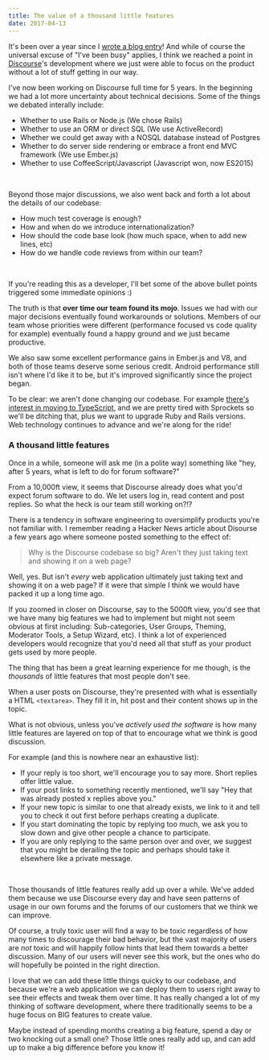 ```yaml
---
title: The value of a thousand little features
date: 2017-04-13
---
```


It's been over a year since I [wrote a blog entry](https://eviltrout.com/2016/02/25/fixing-android-performance.html)! And while of course the universal excuse of "I've been busy" applies, I think we reached a point in [Discourse](http://www.discourse.org/)'s development where we just were able to focus on the product without a lot of stuff getting in our way.

I've now been working on Discourse full time for 5 years. In the beginning we had a lot more uncertainty about technical decisions. Some of the things we debated interally include:

- Whether to use Rails or Node.js (We chose Rails)
- Whether to use an ORM or direct SQL (We use ActiveRecord)
- Whether we could get away with a NOSQL database instead of Postgres
- Whether to do server side rendering or embrace a front end MVC framework (We use Ember.js)
- Whether to use CoffeeScript/Javascript (Javascript won, now ES2015)

&nbsp;

Beyond those major discussions, we also went back and forth a lot about the details of our codebase:

- How much test coverage is enough?
- How and when do we introduce internationalization?
- How should the code base look (how much space, when to add new lines, etc)
- How do we handle code reviews from within our team?

&nbsp;

If you're reading this as a developer, I'll bet some of the above bullet points triggered some immediate opinions :)

The truth is that **over time our team found its mojo**. Issues we had with our major decisions eventually found workarounds or solutions. Members of our team whose priorities were different (performance focused vs code quality for example) eventually found a happy ground and we just became productive.

We also saw some excellent performance gains in Ember.js and V8, and both of those teams deserve some serious credit. Android performance still isn't where I'd like it to be, but it's improved significantly since the project began.

To be clear: we aren't done changing our codebase. For example [there's interest in moving to TypeScript](https://meta.discourse.org/t/revisiting-moving-to-typescript/60519/3?u=eviltrout), and we are pretty tired with Sprockets so we'll be ditching that, plus we want to upgrade Ruby and Rails versions. Web technology continues to advance and we're along for the ride!

### A thousand little features

Once in a while, someone will ask me (in a polite way) something like "hey, after 5 years, what is left to do for forum software?"

From a 10,000ft view, it seems that Discourse already does what you'd expect forum software to do. We let users log in, read content and post replies. So what the heck is our team still working on?!?

There is a tendency in software engineering to oversimplify products you're not familiar with. I remember reading a Hacker News article about Disourse a few years ago where someone posted something to the effect of:

> Why is the Discourse codebase so big? Aren't they just taking text and showing it on a web page?

Well, yes. But isn't *every* web application ultimately just taking text and showing it on a web page? If it were that simple I think we would have packed it up a long time ago.

If you zoomed in closer on Discourse, say to the 5000ft view, you'd see that we have many big features we had to implement but might not seem obvious at first including: Sub-categories, User Groups, Theming, Moderator Tools, a Setup Wizard, etc). I think a lot of experienced developers would recognize that you'd need all that stuff as your product gets used by more people.

The thing that has been a great learning experience for me though, is the *thousands* of little features that most people don't see.

When a user posts on Discourse, they're presented with what is essentially a HTML `<textarea>`. They fill it in, hit post and their content shows up in the topic.

What is not obvious, unless you've *actively used the software* is how many little features are layered on top of that to encourage what we think is good discussion.

For example (and this is nowhere near an exhaustive list):

- If your reply is too short, we'll encourage you to say more. Short replies offer little value.
- If your post links to something recently mentioned, we'll say "Hey that was already posted x replies above you."
- If your new topic is similar to one that already exists, we link to it and tell you to check it out first before perhaps creating a duplicate.
- If you start dominating the topic by replying too much, we ask you to slow down and give other people a chance to participate.
- If you are only replying to the same person over and over, we suggest that you might be derailing the topic and perhaps should take it elsewhere like a private message.

&nbsp;

Those thousands of little features really add up over a while. We've added them because we use Discourse every day and have seen patterns of usage in our own forums and the forums of our customers that we think we can improve.

Of course, a truly toxic user will find a way to be toxic regardless of how many times to discourage their bad behavior, but the vast majority of users are *not* toxic and will happily follow hints that lead them towards a better discussion. Many of our users will never see this work, but the ones who do will hopefully be pointed in the right direction.

I love that we can add these little things quicky to our codebase, and because we're a web application we can deploy them to users right away to see their effects and tweak them over time. It has really changed a lot of my thinking of software development, where there traditionally seems to be a huge focus on BIG features to create value.

Maybe instead of spending months creating a big feature, spend a day or two knocking out a small one? Those little ones really add up, and can add up to make a big difference before you know it!

